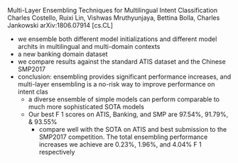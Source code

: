Multi-Layer Ensembling Techniques for Multilingual Intent Classification
Charles Costello, Ruixi Lin, Vishwas Mruthyunjaya, Bettina Bolla, Charles Jankowski
arXiv:1806.07914 [cs.CL]

* we ensemble both different model initializations and different model archits
  in multilingual and multi-domain contexts
* a new banking domain dataset 
* we compare results against the standard ATIS dataset and the Chinese SMP2017
* conclusion: ensembling provides significant performance increases, and
  multi-layer ensembling is a no-risk way to improve performance on intent clas
  * a diverse ensemble of simple models can perform comparable to much more
    sophisticated SOTA models
  * Our best F 1 scores on ATIS, Banking, and SMP are 97.54%, 91.79%, & 93.55%
    * compare well with the SOTA on ATIS and best submission to the SMP2017
      competition. The total ensembling performance increases we achieve are
      0.23%, 1.96%, and 4.04% F 1 respectively
